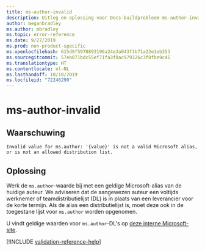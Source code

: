 ```yaml
---
title: ms-author-invalid
description: Uitleg en oplossing voor Docs-buildprobleem ms-author-invalid
author: meganbradley
ms.author: mbradley
ms.topic: error-reference
ms.date: 9/27/2019
ms.prod: non-product-specific
ms.openlocfilehash: 615d9f5978893196a24e3a043f3b71a22e1eb353
ms.sourcegitcommit: 57eb071bdc55ef71fa3f8ac979326c3f8fbe9c45
ms.translationtype: HT
ms.contentlocale: nl-NL
ms.lasthandoff: 10/10/2019
ms.locfileid: "72246290"
---
```

# <a name="ms-author-invalid"></a>ms-author-invalid

## <a name="warning"></a>Waarschuwing

`Invalid value for ms.author: '{value}' is not a valid Microsoft alias, or is not an allowed distribution list.`

## <a name="resolution"></a>Oplossing

Werk de `ms.author`-waarde bij met een geldige Microsoft-alias van de huidige auteur. We adviseren dat de aangewezen auteur een voltijds werknemer of teamdistributielijst (DL) is in plaats van een leverancier voor de korte termijn. Als de alias een distributielijst is, moet deze ook in de toegestane lijst voor `ms.author` worden opgenomen.

U vindt geldige waarden voor `ms.author`-DL's op [deze interne Microsoft-site](https://docsmetadatatool.azurewebsites.net/allowlists).

<!--make sure to add this file to your includes folder and verify the path-->
[!INCLUDE [validation-reference-help](includes/validation-reference-help.md)]
